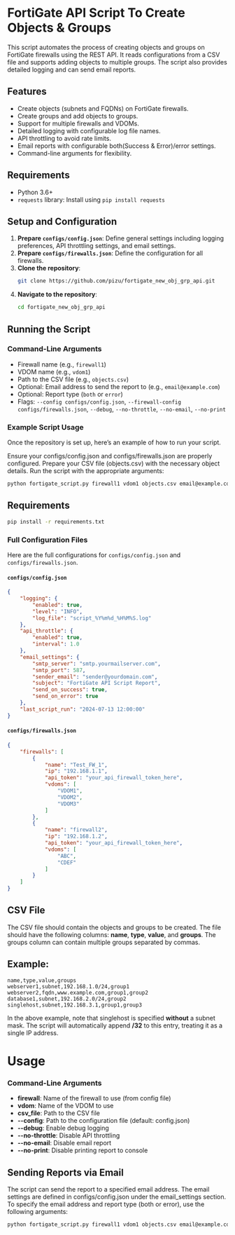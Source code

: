 # FortiGate API Script To Create Objects & Groups

This script automates the process of creating objects and groups on FortiGate firewalls using the REST API. It reads configurations from a CSV file and supports adding objects to multiple groups. The script also provides detailed logging and can send email reports.

## Features

- Create objects (subnets and FQDNs) on FortiGate firewalls.
- Create groups and add objects to groups.
- Support for multiple firewalls and VDOMs.
- Detailed logging with configurable log file names.
- API throttling to avoid rate limits.
- Email reports with configurable both(Success & Error)/error settings.
- Command-line arguments for flexibility.

## Requirements

- Python 3.6+
- `requests` library: Install using `pip install requests`

## Setup and Configuration

1. **Prepare `configs/config.json`**: Define general settings including logging preferences, API throttling settings, and email settings.
2. **Prepare `configs/firewalls.json`**: Define the configuration for all firewalls.
3. **Clone the repository**:
    ```sh
    git clone https://github.com/pizu/fortigate_new_obj_grp_api.git
    ```
4. **Navigate to the repository**:
    ```sh
    cd fortigate_new_obj_grp_api
    ```

## Running the Script

### Command-Line Arguments
- Firewall name (e.g., `firewall1`)
- VDOM name (e.g., `vdom1`)
- Path to the CSV file (e.g., `objects.csv`)
- Optional: Email address to send the report to (e.g., `email@example.com`)
- Optional: Report type (`both` or `error`)
- Flags: `--config configs/config.json`, `--firewall-config configs/firewalls.json`, `--debug`, `--no-throttle`, `--no-email`, `--no-print`


### Example Script Usage
Once the repository is set up, here’s an example of how to run your script.

Ensure your configs/config.json and configs/firewalls.json are properly configured.
Prepare your CSV file (objects.csv) with the necessary object details.
Run the script with the appropriate arguments:
```sh
python fortigate_script.py firewall1 vdom1 objects.csv email@example.com both --config configs/config.json --firewall-config configs/firewalls.json --debug
```

## Requirements
```sh
pip install -r requirements.txt
```


### Full Configuration Files

Here are the full configurations for `configs/config.json` and `configs/firewalls.json`.

#### `configs/config.json`

```json
{
    "logging": {
        "enabled": true,
        "level": "INFO",
        "log_file": "script_%Y%m%d_%H%M%S.log"
    },
    "api_throttle": {
        "enabled": true,
        "interval": 1.0
    },
    "email_settings": {
        "smtp_server": "smtp.yourmailserver.com",
        "smtp_port": 587,
        "sender_email": "sender@yourdomain.com",
        "subject": "FortiGate API Script Report",
        "send_on_success": true,
        "send_on_error": true
    },
    "last_script_run": "2024-07-13 12:00:00"
}

```
#### `configs/firewalls.json`
```json
{
    "firewalls": [
        {
            "name": "Test_FW_1",
            "ip": "192.168.1.1",
            "api_token": "your_api_firewall_token_here",
            "vdoms": [
                "VDOM1",
                "VDOM2",
                "VDOM3"
            ]
        },
        {
            "name": "firewall2",
            "ip": "192.168.1.2",
            "api_token": "your_api_firewall_token_here",
            "vdoms": [
                "ABC",
                "CDEF"
            ]
        }
    ]
}

```

## CSV File
The CSV file should contain the objects and groups to be created. The file should have the following columns: **name**, **type**, **value**, and **groups**. The groups column can contain multiple groups separated by commas.

## Example:
```
name,type,value,groups
webserver1,subnet,192.168.1.0/24,group1
webserver2,fqdn,www.example.com,group1,group2
database1,subnet,192.168.2.0/24,group2
singlehost,subnet,192.168.3.1,group1,group3
```

In the above example, note that singlehost is specified **without** a subnet mask. The script will automatically append **/32** to this entry, treating it as a single IP address.

# Usage
### Command-Line Arguments
- **firewall**: Name of the firewall to use (from config file)
- **vdom**: Name of the VDOM to use
- **csv_file**: Path to the CSV file
- **--config**: Path to the configuration file (default: config.json)
- **--debug**: Enable debug logging
- **--no-throttle**: Disable API throttling
- **--no-email**: Disable email report
- **--no-print**: Disable printing report to console


## Sending Reports via Email
The script can send the report to a specified email address. The email settings are defined in configs/config.json under the email_settings section. To specify the email address and report type (both or error), use the following arguments:

```sh
python fortigate_script.py firewall1 vdom1 objects.csv email@example.com both
```
